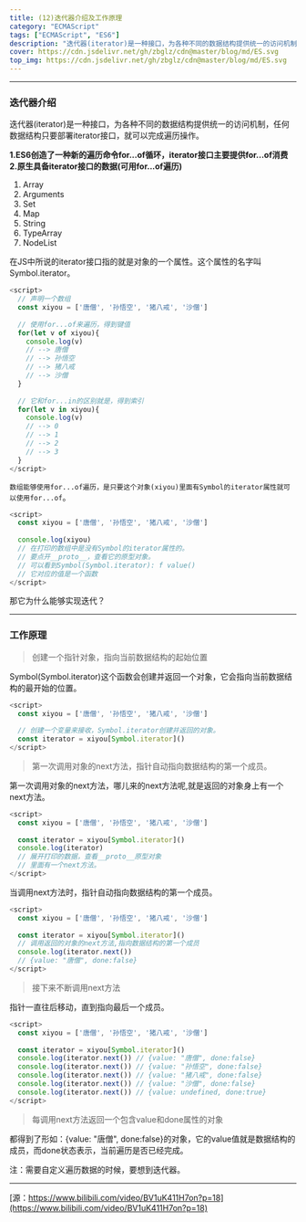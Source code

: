 ```yaml
---
title: (12)迭代器介绍及工作原理
category: "ECMAScript"
tags: ["ECMAScript", "ES6"]
description: "迭代器(iterator)是一种接口，为各种不同的数据结构提供统一的访问机制，任何数据结构只要部署iterator接口，就可以完成遍历操作。"
cover: https://cdn.jsdelivr.net/gh/zbglz/cdn@master/blog/md/ES.svg
top_img: https://cdn.jsdelivr.net/gh/zbglz/cdn@master/blog/md/ES.svg
---
```


***

### 迭代器介绍

迭代器(iterator)是一种接口，为各种不同的数据结构提供统一的访问机制，任何数据结构只要部署iterator接口，就可以完成遍历操作。

**1.ES6创造了一种新的遍历命令for...of循环，iterator接口主要提供for...of消费**
**2.原生具备iterator接口的数据(可用for...of遍历)**

1. Array
2. Arguments
3. Set
4. Map
5. String
6. TypeArray
7. NodeList

在JS中所说的iterator接口指的就是对象的一个属性。这个属性的名字叫Symbol.iterator。


```js es
<script>
  // 声明一个数组
  const xiyou = ['唐僧', '孙悟空', '猪八戒', '沙僧']
  
  // 使用for...of来遍历，得到键值
  for(let v of xiyou){
    console.log(v)
    // --> 唐僧
    // --> 孙悟空
    // --> 猪八戒
    // --> 沙僧
  }
  
  // 它和for...in的区别就是，得到索引
  for(let v in xiyou){
    console.log(v)
    // --> 0
    // --> 1
    // --> 2
    // --> 3
  }
</script>
```


`数组能够使用for...of遍历，是只要这个对象(xiyou)里面有Symbol的iterator属性就可以使用for...of`。


```js es
<script>
  const xiyou = ['唐僧', '孙悟空', '猪八戒', '沙僧']
  
  console.log(xiyou)
  // 在打印的数组中是没有Symbol的iterator属性的。
  // 要点开__proto__，查看它的原型对象。
  // 可以看到Symbol(Symbol.iterator): f value()
  // 它对应的值是一个函数
</script>
```


那它为什么能够实现迭代？

***

### 工作原理

> 创建一个指针对象，指向当前数据结构的起始位置

Symbol(Symbol.iterator)这个函数会创建并返回一个对象，它会指向当前数据结构的最开始的位置。


```js es
<script>
  const xiyou = ['唐僧', '孙悟空', '猪八戒', '沙僧']
  
  // 创建一个变量来接收，Symbol.iterator创建并返回的对象。
  const iterator = xiyou[Symbol.iterator]()
</script>
```


> 第一次调用对象的next方法，指针自动指向数据结构的第一个成员。

第一次调用对象的next方法，哪儿来的next方法呢,就是返回的对象身上有一个next方法。


```js es
<script>
  const xiyou = ['唐僧', '孙悟空', '猪八戒', '沙僧']
  
  const iterator = xiyou[Symbol.iterator]()
  console.log(iterator)
  // 展开打印的数据，查看__proto__原型对象
  // 里面有一个next方法。
</script>
```


当调用next方法时，指针自动指向数据结构的第一个成员。


```js es
<script>
  const xiyou = ['唐僧', '孙悟空', '猪八戒', '沙僧']
  
  const iterator = xiyou[Symbol.iterator]()
  // 调用返回的对象的next方法,指向数据结构的第一个成员
  console.log(iterator.next())
  // {value: "唐僧", done:false}
</script>
```


> 接下来不断调用next方法

指针一直往后移动，直到指向最后一个成员。


```js es
<script>
  const xiyou = ['唐僧', '孙悟空', '猪八戒', '沙僧']
  
  const iterator = xiyou[Symbol.iterator]()
  console.log(iterator.next()) // {value: "唐僧", done:false}
  console.log(iterator.next()) // {value: "孙悟空", done:false}
  console.log(iterator.next()) // {value: "猪八戒", done:false}
  console.log(iterator.next()) // {value: "沙僧", done:false}
  console.log(iterator.next()) // {value: undefined, done:true}
</script>
```


> 每调用next方法返回一个包含value和done属性的对象

都得到了形如：{value: "唐僧", done:false}的对象，它的value值就是数据结构的成员，而done状态表示，当前遍历是否已经完成。

注：需要自定义遍历数据的时候，要想到迭代器。

***

[源：https://www.bilibili.com/video/BV1uK411H7on?p=18](https://www.bilibili.com/video/BV1uK411H7on?p=18)